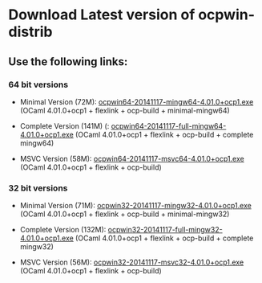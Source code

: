 Download Latest version of ocpwin-distrib
=========================================

## Use the following links:

### 64 bit versions

* Minimal Version (72M): [ocpwin64-20141117-mingw64-4.01.0+ocp1.exe](http://www.ocamlpro.com/pub/ocpwin/ocpwin-builds/ocpwin64/ocpwin64-20141117-mingw64-4.01.0+ocp1.exe)
   (OCaml 4.01.0+ocp1 + flexlink + ocp-build + minimal-mingw64)

* Complete Version (141M) (: [ocpwin64-20141117-full-mingw64-4.01.0+ocp1.exe](http://www.ocamlpro.com/pub/ocpwin/ocpwin-builds/ocpwin64/ocpwin64-20141117-full-mingw64-4.01.0+ocp1.exe)
   (OCaml 4.01.0+ocp1 + flexlink + ocp-build + complete mingw64)

* MSVC Version (58M): [ocpwin64-20141117-msvc64-4.01.0+ocp1.exe](http://www.ocamlpro.com/pub/ocpwin/ocpwin-builds/ocpwin64/ocpwin64-20141117-msvc64-4.01.0+ocp1.exe)
   (OCaml 4.01.0+ocp1 + flexlink + ocp-build)

### 32 bit versions

* Minimal Version (71M): [ocpwin32-20141117-mingw32-4.01.0+ocp1.exe](http://www.ocamlpro.com/pub/ocpwin/ocpwin-builds/ocpwin32/ocpwin32-20141117-mingw32-4.01.0+ocp1.exe)
   (OCaml 4.01.0+ocp1 + flexlink + ocp-build + minimal-mingw32)

* Complete Version (132M): [ocpwin32-20141117-full-mingw32-4.01.0+ocp1.exe](http://www.ocamlpro.com/pub/ocpwin/ocpwin-builds/ocpwin32/ocpwin32-20141117-full-mingw32-4.01.0+ocp1.exe)
   (OCaml 4.01.0+ocp1 + flexlink + ocp-build + complete mingw32)

* MSVC Version (56M): [ocpwin32-20141117-msvc32-4.01.0+ocp1.exe](http://www.ocamlpro.com/pub/ocpwin/ocpwin-builds/ocpwin32/ocpwin32-20141117-msvc32-4.01.0+ocp1.exe)
   (OCaml 4.01.0+ocp1 + flexlink + ocp-build)

